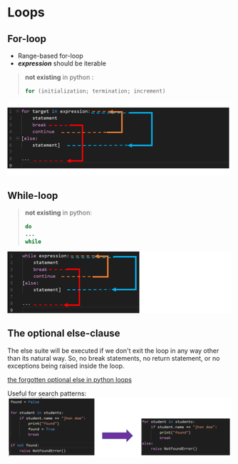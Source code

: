 # Loops
## For-loop
- Range-based for-loop
- ***expression*** should be iterable

> **not existing** in python :
> ```java
> for (initialization; termination; increment)
> ```
![](/images/p8-1.png)
## While-loop
> **not existing** in python:
> ```java
> do
> ...
> while
![enter image description here](/images/p8-2.png)
## The optional else-clause
The else suite will be executed if we don't exit the loop in any way other than its natural way. So, no break statements, no return statement, or no exceptions being raised inside the loop.   

[the forgotten optional else in python loops](https://medimum.com/@s16h/the-forgotten-optional-else-in-python-loops)

Useful for search patterns:
![enter image description here](/images/p8-3.png)
<!--stackedit_data:
eyJoaXN0b3J5IjpbOTM1NDQ0ODQwXX0=
-->